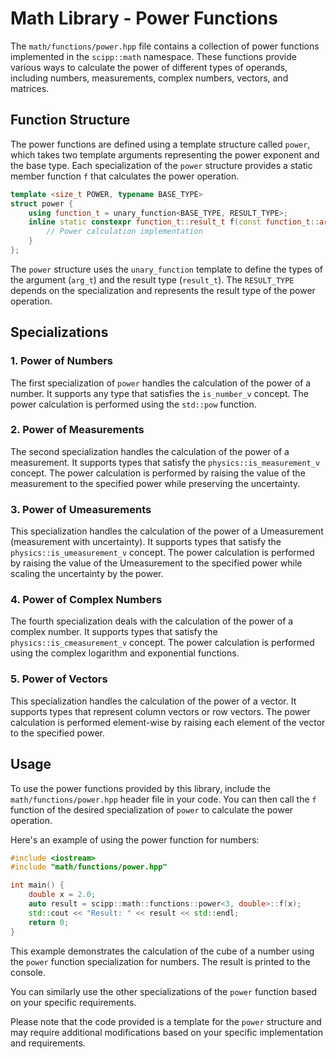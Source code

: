 # Math Library - Power Functions

The `math/functions/power.hpp` file contains a collection of power functions implemented in the `scipp::math` namespace. These functions provide various ways to calculate the power of different types of operands, including numbers, measurements, complex numbers, vectors, and matrices.

## Function Structure

The power functions are defined using a template structure called `power`, which takes two template arguments representing the power exponent and the base type. Each specialization of the `power` structure provides a static member function `f` that calculates the power operation.

```cpp
template <size_t POWER, typename BASE_TYPE>
struct power {
    using function_t = unary_function<BASE_TYPE, RESULT_TYPE>;
    inline static constexpr function_t::result_t f(const function_t::arg_t&) noexcept {
        // Power calculation implementation
    }
};
```

The `power` structure uses the `unary_function` template to define the types of the argument (`arg_t`) and the result type (`result_t`). The `RESULT_TYPE` depends on the specialization and represents the result type of the power operation.

## Specializations

### 1. Power of Numbers

The first specialization of `power` handles the calculation of the power of a number. It supports any type that satisfies the `is_number_v` concept. The power calculation is performed using the `std::pow` function.

### 2. Power of Measurements

The second specialization handles the calculation of the power of a measurement. It supports types that satisfy the `physics::is_measurement_v` concept. The power calculation is performed by raising the value of the measurement to the specified power while preserving the uncertainty.

### 3. Power of Umeasurements

This specialization handles the calculation of the power of a Umeasurement (measurement with uncertainty). It supports types that satisfy the `physics::is_umeasurement_v` concept. The power calculation is performed by raising the value of the Umeasurement to the specified power while scaling the uncertainty by the power.

### 4. Power of Complex Numbers

The fourth specialization deals with the calculation of the power of a complex number. It supports types that satisfy the `physics::is_cmeasurement_v` concept. The power calculation is performed using the complex logarithm and exponential functions.

### 5. Power of Vectors

This specialization handles the calculation of the power of a vector. It supports types that represent column vectors or row vectors. The power calculation is performed element-wise by raising each element of the vector to the specified power.

## Usage

To use the power functions provided by this library, include the `math/functions/power.hpp` header file in your code. You can then call the `f` function of the desired specialization of `power` to calculate the power operation.

Here's an example of using the power function for numbers:

```cpp
#include <iostream>
#include "math/functions/power.hpp"

int main() {
    double x = 2.0;
    auto result = scipp::math::functions::power<3, double>::f(x);
    std::cout << "Result: " << result << std::endl;
    return 0;
}
```

This example demonstrates the calculation of the cube of a number using the `power` function specialization for numbers. The result is printed to the console.

You can similarly use the other specializations of the `power` function based on your specific requirements.

Please note that the code provided is a template for the `power` structure and may require additional modifications based on your specific implementation and requirements.